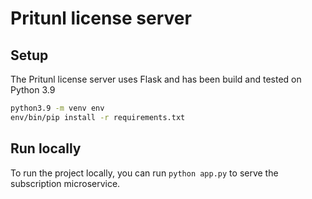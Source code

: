 # Pritunl license server

## Setup

The Pritunl license server uses Flask and has been build and tested on Python 3.9

```bash
python3.9 -m venv env
env/bin/pip install -r requirements.txt
```

## Run locally

To run the project locally, you can run `python app.py` to serve the subscription microservice.
